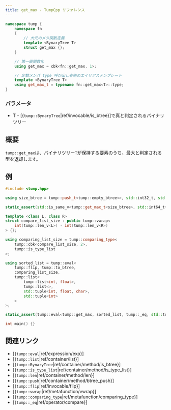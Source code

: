 ```yaml
---
title: get_max - TumpCpp リファレンス
---
```


```cpp
namespace tump {
    namespace fn
    {
        // 大元のメタ関数定義
        template <BynaryTree T>
        struct get_max {};
    }

    // 第一級関数化
    using get_max = cbk<fn::get_max, 1>;

    // 定数メンバ type 呼び出し省略のエイリアステンプレート
    template <BynaryTree T>
    using get_max_t = typename fn::get_max<T>::type;
}
```

### パラメータ

- T - [{`tump::BynaryTree`|ref/invocable/is_btree}]で真と判定されるバイナリツリー

## 概要

`tump::get_max`は、バイナリツリー`T`が保持する要素のうち、最大と判定される型を返却します。

## 例

```cpp
#include <tump.hpp>

using size_btree = tump::push_t<tump::empty_btree<>, std::int32_t, std::uint8_t, std::int64_t>;

static_assert(std::is_same_v<tump::get_max_t<size_btree>, std::int64_t> == true);

template <class L, class R>
struct compare_list_size : public tump::vwrap<
    int(tump::len_v<L>) - int(tump::len_v<R>)
> {};

using comparing_list_size = tump::comparing_type<
    tump::cbk<compare_list_size, 2>,
    tump::is_type_list
>;

using sorted_list = tump::eval<
    tump::flip, tump::to_btree,
    comparing_list_size,
    tump::list<
        tump::list<int, float>,
        tump::list<>,
        std::tuple<int, float, char>,
        std::tuple<int>
    >
>;

static_assert(tump::eval<tump::get_max, sorted_list, tump::_eq, std::tuple<int, float, char>>::value == true);

int main() {}
```

## 関連リンク

- [{`tump::eval`|ref/expression/exp}]
- [{`tump::list`|ref/container/list}]
- [{`tump::BynaryTree`|ref/container/method/is_btree}]
- [{`tump::is_type_list`|ref/container/method/is_type_list}]
- [{`tump::len`|ref/container/method/len}]
- [{`tump::push`|ref/container/method/btree_push}]
- [{`tump::flip`|ref/invocable/flip}]
- [{`tump::vwrap`|ref/metafunction/vwrap}]
- [{`tump::comparing_type`|ref/metafunction/comparing_type}]
- [{`tump::_eq`|ref/operator/compare}]
